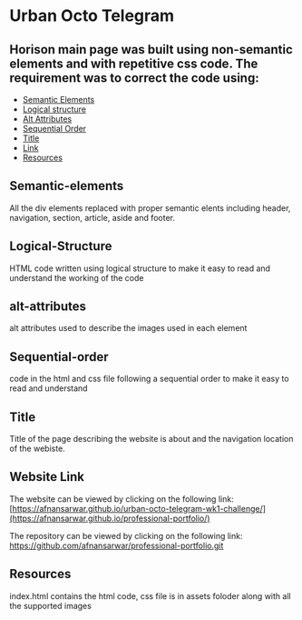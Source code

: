 # Urban Octo Telegram

## Horison main page was built using non-semantic elements and with repetitive css code. The requirement was to correct the code using:

- [Semantic Elements](#Semantic-elements)
- [Logical structure](#Logical-Structure)
- [Alt Attributes](alt-attributes)
- [Sequential Order](#Sequential-order)
- [Title](#Title)
- [Link](#Link)
- [Resources](#Resources)

## Semantic-elements

All the div elements replaced with proper semantic elents including header, navigation, section, article, aside and footer. 

## Logical-Structure

HTML code written using logical structure to make it easy to read and understand the working of the code

## alt-attributes

alt attributes used to describe the images used in each element

## Sequential-order

code in the html and css file following a sequential order to make it easy to read and understand

## Title

Title of the page describing the website is about and the navigation location of the webiste.

## Website Link

The website can be viewed by clicking on the following link:
[https://afnansarwar.github.io/urban-octo-telegram-wk1-challenge/](https://afnansarwar.github.io/professional-portfolio/)

The repository can be viewed by clicking on the following link:
https://github.com/afnansarwar/professional-portfolio.git

## Resources
index.html contains the html code, css file is in assets foloder along with all the supported images 
